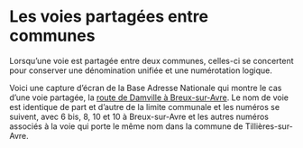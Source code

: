 # Les voies partagées entre communes

Lorsqu’une voie est partagée entre deux communes, celles-ci se concertent pour conserver une dénomination unifiée et une numérotation logique.

Voici une capture d’écran de la Base Adresse Nationale qui montre le cas d’une voie partagée, la [route de Damville à Breux-sur-Avre](https://adresse.data.gouv.fr/base-adresse-nationale/27115_0034#16.86/48.760558/1.061929). Le nom de voie est identique de part et d’autre de la limite communale et les numéros se suivent, avec 6 bis, 8, 10 et 10 à Breux-sur-Avre et les autres numéros associés à la voie qui porte le même nom dans la commune de Tillières-sur-Avre.&#x20;

<figure><img src="img/bonnes-pratiques/Capture d’écran 2022-12-30 à 10.59.50.png" alt=""/><figcaption></figcaption></figure>
